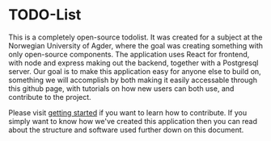 # TODO-List

This is a completely open-source todolist. It was created for a subject at the Norwegian University of Agder, where the goal was creating something with only open-source components. The application uses React for frontend, with node and express making out the backend, together with a Postgresql server. Our goal is to make this application easy for anyone else to build on, something we will accomplish by both making it easily accessable through this github page, with tutorials on how new users can both use, and contribute to the project.

Please visit [getting started](https://github.com/EliasBN/todo/blob/elias/guides/gettingstarted.md) if you want to learn how to contribute. If you simply want to know how we've created this application then you can read about the structure and software used further down on this document.
